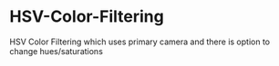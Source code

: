 # HSV-Color-Filtering
HSV Color Filtering which uses primary camera and there is option to change hues/saturations
